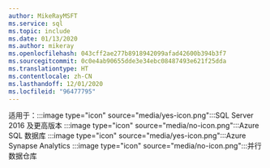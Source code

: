 ```yaml
---
author: MikeRayMSFT
ms.service: sql
ms.topic: include
ms.date: 01/13/2020
ms.author: mikeray
ms.openlocfilehash: 043cff2ae277b8918942099afad42600b394b3f7
ms.sourcegitcommit: 0c0e4ab90655dde3e34ebc08487493e621f25dda
ms.translationtype: HT
ms.contentlocale: zh-CN
ms.lasthandoff: 12/01/2020
ms.locfileid: "96477795"
---
```

<Token>适用于：:::image type="icon" source="media/yes-icon.png":::SQL Server 2016 及更高版本 :::image type="icon" source="media/no-icon.png":::Azure SQL 数据库 :::image type="icon" source="media/yes-icon.png":::Azure Synapse Analytics :::image type="icon" source="media/no-icon.png":::并行数据仓库 </Token>


